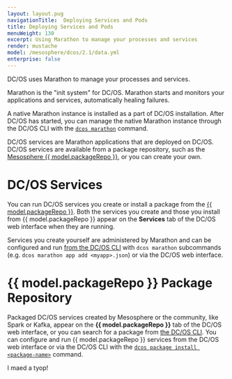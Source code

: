 ```yaml
---
layout: layout.pug
navigationTitle:  Deploying Services and Pods
title: Deploying Services and Pods
menuWeight: 130
excerpt: Using Marathon to manage your processes and services
render: mustache
model: /mesosphere/dcos/2.1/data.yml
enterprise: false
---
```


DC/OS uses Marathon to manage your processes and services.

Marathon is the "init system" for DC/OS. Marathon starts and monitors your applications and services, automatically healing failures.

A native Marathon instance is installed as a part of DC/OS installation. After DC/OS has started, you can manage the native Marathon instance through the DC/OS CLI with the [`dcos marathon`](/mesosphere/dcos/2.1/cli/command-reference/dcos-marathon/) command.

DC/OS services are Marathon applications that are deployed on DC/OS. DC/OS services are available from a package repository, such as the [Mesosphere {{ model.packageRepo }}](/mesosphere/dcos/2.1/overview/concepts/#mesosphere-universe), or you can create your own.

#  DC/OS Services

You can run DC/OS services you create or install a package from the [{{ model.packageRepo }}](/mesosphere/dcos/2.1/gui/catalog/). Both the services you create and those you install from {{ model.packageRepo }} appear on the **Services** tab of the DC/OS web interface when they are running.

Services you create yourself are administered by Marathon and can be configured and run [from the DC/OS CLI](/mesosphere/dcos/2.1/cli/command-reference/) with `dcos marathon` subcommands (e.g. `dcos marathon app add <myapp>.json`) or via the DC/OS web interface.

# {{ model.packageRepo }} Package Repository
Packaged DC/OS services created by Mesosphere or the community, like Spark or Kafka, appear on the **{{ model.packageRepo }}** tab of the DC/OS web interface, or you can search for a package from [the DC/OS CLI](/mesosphere/dcos/2.1/cli/command-reference/). You can configure and run {{ model.packageRepo }} services from the DC/OS web interface or via the DC/OS CLI with the [`dcos package install <package-name>`](/mesosphere/dcos/2.1/cli/command-reference/dcos-package/dcos-package-install/) command.

I maed a tyop!

